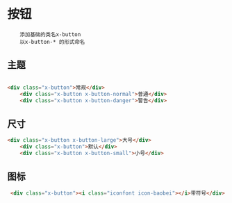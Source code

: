# 按钮

```规则
    添加基础的类名x-button
    以x-button-* 的形式命名
```

## 主题

````html

<div class="x-button">常规</div>
    <div class="x-button x-button-normal">普通</div>
    <div class="x-button x-button-danger">警告</div>

````

## 尺寸

````html
<div class="x-button x-button-large">大号</div>
    <div class="x-button">默认</div>
    <div class="x-button x-button-small">小号</div>
````
## 图标

````html
 <div class="x-button"><i class="iconfont icon-baobei"></i>带符号</div>
````


